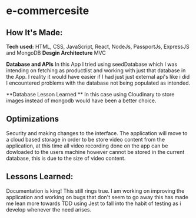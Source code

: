 # e-commercesite

## How It's Made:

**Tech used:** HTML, CSS, JavaScript, React,  NodeJs, PassportJs, ExpressJS and MongoDB
**Desgin Architecture** MVC

**Database and APIs** In this App I tried using seedDatabase which I was intending on fetching as productlist and working with just that database in the App. I reality it would have easier if I had just just external api's like i did <a href= "https://github.com/Felicia-Mayeyane/PantryPal-App"></a> I encountered problems with the database not being populated as intended.

**Database Lesson Learned ** In this case using Cloudinary to store  images instead of mongodb would have been a better choice.

## Optimizations

Security and making changes to the interface. The application will move to a cloud based storage in order to be store video content from the application, at this time all video recording done on the app can be dowloaded to the users machine however cannot be stored in the current database, this is due to the size of video content.



## Lessons Learned:

Documentation is king! This still rings true. I am working on improving the application and working on bugs that don't seem to go away this has made me lean more towards TDD using Jest to fall into the habit of testing as i develop whenever the need arises. 
